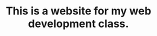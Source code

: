 <html lang="en">
  <head>
   <meta charset="UTF-8">
        <meta name="author" content="Tommy">
        <meta name="description" content="School Project">
        <meta name="viewport" content="width=device-width, initial-scale=1">
  </head>
  <body>
    <header>
      <h1>This is a website for my web development class.</h1>
    </header>
  </body>
